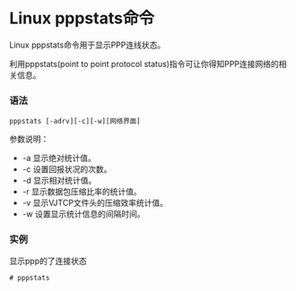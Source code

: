 # Linux pppstats命令

Linux pppstats命令用于显示PPP连线状态。

利用pppstats(point to point protocol status)指令可让你得知PPP连接网络的相关信息。

### 语法

    pppstats [-adrv][-c][-w][网络界面]

参数说明：

- -a   显示绝对统计值。
- -c   设置回报状况的次数。
- -d   显示相对统计值。
- -r   显示数据包压缩比率的统计值。
- -v   显示VJTCP文件头的压缩效率统计值。
- -w   设置显示统计信息的间隔时间。

### 实例

显示ppp的了连接状态

    # pppstats
